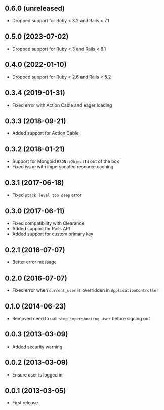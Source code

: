 ## 0.6.0 (unreleased)

- Dropped support for Ruby < 3.2 and Rails < 7.1

## 0.5.0 (2023-07-02)

- Dropped support for Ruby < 3 and Rails < 6.1

## 0.4.0 (2022-01-10)

- Dropped support for Ruby < 2.6 and Rails < 5.2

## 0.3.4 (2019-01-31)

- Fixed error with Action Cable and eager loading

## 0.3.3 (2018-09-21)

- Added support for Action Cable

## 0.3.2 (2018-01-21)

- Support for Mongoid `BSON::ObjectId` out of the box
- Fixed issue with impersonated resource caching

## 0.3.1 (2017-06-18)

- Fixed `stack level too deep` error

## 0.3.0 (2017-06-11)

- Fixed compatibility with Clearance
- Added support for Rails API
- Added support for custom primary key

## 0.2.1 (2016-07-07)

- Better error message

## 0.2.0 (2016-07-07)

- Fixed error when `current_user` is overridden in `ApplicationController`

## 0.1.0 (2014-06-23)

- Removed need to call `stop_impersonating_user` before signing out

## 0.0.3 (2013-03-09)

- Added security warning

## 0.0.2 (2013-03-09)

- Ensure user is logged in

## 0.0.1 (2013-03-05)

- First release
